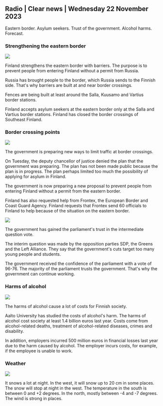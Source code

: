## Radio \| Clear news \| Wednesday 22 November 2023

Eastern border. Asylum seekers. Trust of the government. Alcohol harms. Forecast.

### Strengthening the eastern border

![](https://images.cdn.yle.fi/image/upload/c_crop,h_3078,w_5472,x_0,y_157/ar_1.7777777777777777,c_fill,g_faces,h_675,w_1200/dpr_1.0/q_auto:eco/f_auto/fl_lossy/v1700489748/39-1203622655b691ed016a)

Finland strengthens the eastern border with barriers. The purpose is to prevent people from entering Finland without a permit from Russia.

Russia has brought people to the border, which Russia sends to the Finnish side. That's why barriers are built at and near border crossings.

Fences are being built at least around the Salla, Kuusamo and Vartius border stations.

Finland accepts asylum seekers at the eastern border only at the Salla and Vartius border stations. Finland has closed the border crossings of Southeast Finland.

### Border crossing points

![](https://images.cdn.yle.fi/image/upload/c_crop,h_2879,w_5119,x_0,y_429/ar_1.7777777777777777,c_fill,g_faces,h_675,w_1200/dpr_1.0/q_auto:eco/f_auto/fl_lossy/v1700655653/39-1204918655df1f3cef50)

The government is preparing new ways to limit traffic at border crossings.

On Tuesday, the deputy chancellor of justice denied the plan that the government was preparing. The plan has not been made public because the plan is in progress. The plan perhaps limited too much the possibility of applying for asylum in Finland.

The government is now preparing a new proposal to prevent people from entering Finland without a permit from the eastern border.

Finland has also requested help from Frontex, the European Border and Coast Guard Agency. Finland requests that Frontex send 60 officials to Finland to help because of the situation on the eastern border.

![](https://images.cdn.yle.fi/image/upload/c_crop,h_2241,w_3983,x_0,y_325/ar_1.7777777777777777,c_fill,g_faces,h_675,w_1200/dpr_1.0/q_auto:eco/f_auto/fl_lossy/v1696934704/39-118409465252a7d6dc9d)

The government has gained the parliament's trust in the intermediate question vote.

The interim question was made by the opposition parties SDP, the Greens and the Left Alliance. They say that the government's cuts target too many young people and students.

The government received the confidence of the parliament with a vote of 96-76. The majority of the parliament trusts the government. That's why the government can continue working.

### Harms of alcohol

![](https://images.cdn.yle.fi/image/upload/c_crop,h_2944,w_5235,x_0,y_312/ar_1.7777777777777777,c_fill,g_faces,h_675,w_1200/dpr_1.0/q_auto:eco/f_auto/fl_lossy/v1700406169/39-1203003655a1febe291f)

The harms of alcohol cause a lot of costs for Finnish society.

Aalto University has studied the costs of alcohol's harm. The harms of alcohol cost society at least 1.4 billion euros last year. Costs come from alcohol-related deaths, treatment of alcohol-related diseases, crimes and disability.

In addition, employers incurred 500 million euros in financial losses last year due to the harm caused by alcohol. The employer incurs costs, for example, if the employee is unable to work.

### Weather

![](https://images.cdn.yle.fi/image/upload/c_crop,h_1080,w_1919,x_0,y_0/ar_1.7777777777777777,c_fill,g_faces,h_675,w_1200/dpr_1.0/q_auto:eco/f_auto/fl_lossy/v1700671048/39-1205140655e2e229bced)

It snows a lot at night. In the west, it will snow up to 20 cm in some places. The snow will stop at night in the west. The temperature in the south is between 0 and +2 degrees. In the north, mostly between -4 and -7 degrees. The wind is strong in places.
